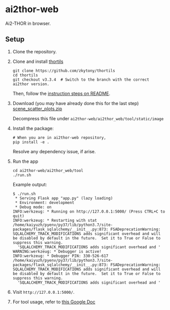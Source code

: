 # ai2thor-web

Ai2-THOR in browser.


## Setup

1. Clone the repository.

2. Clone and install [thortils](https://github.com/zkytony/thortils)

   ```
   git clone https://github.com/zkytony/thortils
   cd thortils
   git checkout v3.3.4  # Switch to the branch with the correct ai2thor version.
   ```
   Then, follow the [instruction steps on README](https://github.com/zkytony/thortils/tree/v3.3.4).


3. Download (you may have already done this for the last step) [scene_scatter_plots.zip](https://drive.google.com/file/d/1d3PRWkqjH6YaBvw39MFWtmUB722-DYIQ/view?usp=sharing)

   Decompress this file under `ai2thor-web/ai2thor_web/tool/static/image`


4. Install the package:

    ```
    # When you are in ai2thor-web repository,
    pip install -e .
    ```

    Resolve any dependency issue, if arise.

5. Run the app

    ```
    cd ai2thor-web/ai2thor_web/tool
    ./run.sh
    ```

   Example output:
   ```
   $ ./run.sh
    * Serving Flask app "app.py" (lazy loading)
    * Environment: development
    * Debug mode: on
   INFO:werkzeug: * Running on http://127.0.0.1:5000/ (Press CTRL+C to quit)
   INFO:werkzeug: * Restarting with stat
   /home/kaiyuzh/pyenv/py37/lib/python3.7/site-packages/flask_sqlalchemy/__init__.py:873: FSADeprecationWarning: SQLALCHEMY_TRACK_MODIFICATIONS adds significant overhead and will be disabled by default in the future.  Set it to True or False to suppress this warning.
     'SQLALCHEMY_TRACK_MODIFICATIONS adds significant overhead and '
   WARNING:werkzeug: * Debugger is active!
   INFO:werkzeug: * Debugger PIN: 330-526-617
   /home/kaiyuzh/pyenv/py37/lib/python3.7/site-packages/flask_sqlalchemy/__init__.py:873: FSADeprecationWarning: SQLALCHEMY_TRACK_MODIFICATIONS adds significant overhead and will be disabled by default in the future.  Set it to True or False to suppress this warning.
     'SQLALCHEMY_TRACK_MODIFICATIONS adds significant overhead and '
   ```

6. Visit `http://127.0.0.1:5000/`.

7. For tool usage, refer to [this Google Doc](https://docs.google.com/document/d/1ic2vo6WtHM4kuFavjcvv94tg9oihaTD8ROWrxmO421s/edit?usp=sharing)
